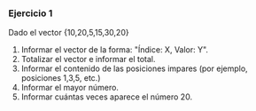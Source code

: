 ### Ejercicio 1

Dado el vector {10,20,5,15,30,20}

1. Informar el vector de la forma: "Índice: X, Valor: Y".
2. Totalizar el vector e informar el total.
3. Informar el contenido de las posiciones impares (por ejemplo, posiciones 1,3,5, etc.)
4. Informar el mayor número.
5. Informar cuántas veces aparece el número 20.